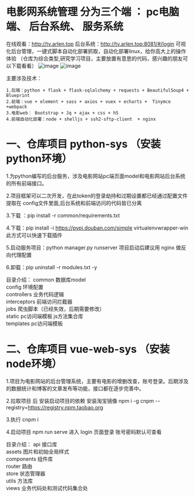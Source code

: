 # 电影网系统管理 分为三个端 ： pc电脑端、 后台系统、 服务系统 
 在线观看：http://tv.arlen.top
 后台系统：http://tv.arlen.top:8081/#/login
 可视化后台管理，一键式脚本自动化部署抓取，自动化部署linux，给你高大上的操作体验
（仓库为综合类型,研究学习项目，主要放置有意思的代码，感兴趣的朋友可以下载看看）
![image](https://user-images.githubusercontent.com/31032218/147064836-b0e3f2cd-2b0c-48a0-b613-62b18c445329.png)
![image](https://user-images.githubusercontent.com/31032218/147064848-d3ba56b3-5f08-47a1-ab2a-7d9ac8a695c5.png)

主要涉及技术：

    1.后端：python + flask + flask-sqlalchemy + requests + BeautifulSoup4 + Blueprint
    2.前端：vue + element + sass + axios + vuex + echarts +  Tinymce +webpack
    3.电影web： Bootstrap + Jq + ajax + css + h5
    4.前端自动化部署：node + shelljs + ssh2-sftp-client  + nginx
 
# 一、仓库项目 python-sys （安装python环境）

 1.为python编写的后台服务，涉及电影网站pc端页面model和电影网站后台系统的所有前端接口。

 2.项目框架可以二次开发，在此token的登录劫持和过期设置都已经通过配置文件提取在 config文件里面,后台系统和前端访问的代码皆已分离

 3.下载 ：pip install -r common/requirements.txt 

 4.下载：pip install -i https://pypi.douban.com/simple virtualenvwrapper-win   此方式可以快速下载插件

 5.启动服务项目：python manager.py runserver 项目启动后建议用 nginx 做反向代理配置

 6.卸载：pip uninstall -r modules.txt -y
    

 目录介绍：
    common 数据库model  
    config 环境配置  
    controllers 业务代码逻辑  
    interceptors 前端访问拦截器  
    jobs 爬虫脚本（已经失效，后期需要修改）  
    static pc访问端模板 js方法集合库  
    templates pc访问端模板  

# 二、仓库项目 vue-web-sys （安装node环境）

 1.项目为电影网站的后台管理系统，主要有电影的增删改查，账号登录。后期涉及的数据统计和博客的文章发布等功能，接口都在逐步完善中。

 2.拉取项目 后 安装启动项目的依赖  安装淘宝镜像 npm i -g cnpm --registry=https://registry.npm.taobao.org

 3.执行 cnpm i   

 4.启动项目 npm run serve 进入 login 页面登录 账号密码默认可查看

 目录介绍：
    api 接口库  
    assets 图片和初始全局样式  
    components 组件库  
    router 路由  
    store 状态管理器  
    utils 方法库  
    views 业务代码处和测试代码集合处  

